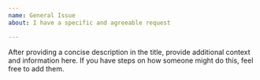 ```yaml
---
name: General Issue
about: I have a specific and agreeable request

---
```


After providing a concise description in the title, provide additional context and information here. If you have steps on how someone might do this, feel free to add them.
